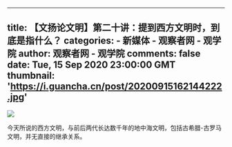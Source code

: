 
---
title: 【文扬论文明】第二十讲：提到西方文明时，到底是指什么？
categories: 
    - 新媒体
    - 观察者网 - 观学院
author: 观察者网 - 观学院
comments: false
date: Tue, 15 Sep 2020 23:00:00 GMT
thumbnail: 'https://i.guancha.cn/post/20200915162144222.jpg'
---

<div>   
<img src="https://i.guancha.cn/post/20200915162144222.jpg" referrerpolicy="no-referrer"><p>今天所说的西方文明，与前后两代长达数千年的地中海文明，包括古希腊-古罗马文明，并无直接的继承关系。</p>  
</div>
            